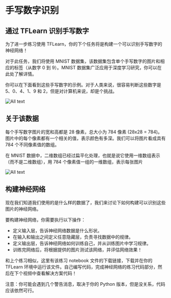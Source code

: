 # 手写数字识别

## 通过 TFLearn 识别手写数字

为了进一步练习使用 TFLearn，你的下个任务将是构建一个可以识别手写数字的神经网络！

对于此任务，我们将使用 MNIST 数据集，该数据集包含单个手写数字的图片和相应的标签（从数字 0 到 9）。MNIST 数据集广泛应用于深度学习研究，你可以在此处了解详情。

你可以在下面看到这些手写数字的示例。对于人类来说，很容易判断这些数字是 5、0、4、1、9 和 2，但是对计算机来说，却是个挑战。

![All text](http://ww1.sinaimg.cn/large/dc05ba18gy1fnmsdeo4cyj218q0bcdi3.jpg)

## 关于该数据

每个手写数字图片的宽和高都是 28 像素，总大小为 784 像素 (28x28 = 784)。图片中的每个像素都有一个相关的值，表示颜色有多深。我们可以将图片看成具有 784 个不同像素值的数组。

在 MNIST 数据中，二维数组已经过扁平化处理，也就是说它使用一维数组表示（而不是二维数组），用 784 个像素值一组的一维数组，表示每张图片

![All text](http://ww1.sinaimg.cn/large/dc05ba18gy1fnmse3fa97j21880k4wjb.jpg)

## 构建神经网络

现在我们知道我们使用的是什么样的数据了，我们来讨论下如何构建可以识别这些图片的神经网络。

要构建神经网络，你需要执行以下操作：

* 定义输入层，告诉神经网络数据是什么形状。
* 在输入和输出之间定义任意隐藏层，负责寻找数据中的规律。
* 定义输出层，告诉神经网络如何训练自己，并从训练图片中学习规律。
* 训练完网络后，将根据提供的图片测试该网络，并评估网络效果！

和上个练习相似，这里有该练习 notebook 文件的下载链接，下载并在你的 TFLearn 环境中运行该文件。自己编写代码，完成神经网络的练习代码部分，然后在下个视频中查看解决方案代码！

注意：你可能会遇到几个警告消息，取决于你的 Python 版本，但是没关系，代码应该依然可行。